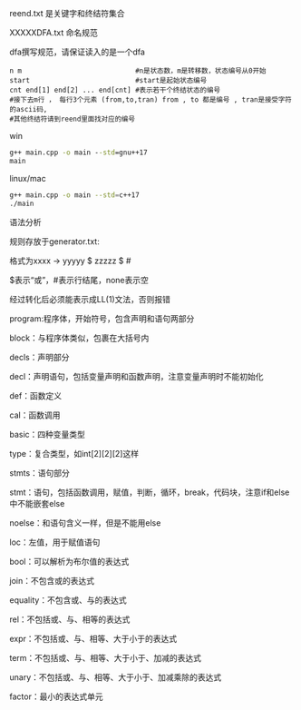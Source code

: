
reend.txt 是关键字和终结符集合

XXXXXDFA.txt 命名规范

dfa撰写规范，请保证读入的是一个dfa


```
n m                            #n是状态数，m是转移数，状态编号从0开始
start                          #start是起始状态编号
cnt end[1] end[2] ... end[cnt] #表示若干个终结状态的编号
#接下去m行 ， 每行3个元素 (from,to,tran) from , to 都是编号 , tran是接受字符的ascii码,
#其他终结符请到reend里面找对应的编号

```

win

```cmd
g++ main.cpp -o main --std=gnu++17
main
```

linux/mac

```sh
g++ main.cpp -o main --std=c++17
./main
```


语法分析

规则存放于generator.txt:

格式为xxxx -> yyyyy \$ zzzzz ​\$ #

$表示“或”，#表示行结尾，none表示空

经过转化后必须能表示成LL(1)文法，否则报错

program:程序体，开始符号，包含声明和语句两部分

block：与程序体类似，包裹在大括号内

decls：声明部分

decl：声明语句，包括变量声明和函数声明，注意变量声明时不能初始化

def：函数定义

cal：函数调用

basic：四种变量类型

type：复合类型，如int[2][2][2]这样

stmts：语句部分

stmt：语句，包括函数调用，赋值，判断，循环，break，代码块，注意if和else中不能嵌套else

noelse：和语句含义一样，但是不能用else

loc：左值，用于赋值语句

bool：可以解析为布尔值的表达式

join：不包含或的表达式

equality：不包含或、与的表达式

rel：不包括或、与、相等的表达式

expr：不包括或、与、相等、大于小于的表达式

term：不包括或、与、相等、大于小于、加减的表达式

unary：不包括或、与、相等、大于小于、加减乘除的表达式

factor：最小的表达式单元
